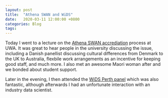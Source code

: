 ```yaml
---
layout: post
title:  "Athena SWAN and WiDS"
date:   2020-03-11 12:00:00 +0800
categories: Blog
tags:
---
```


Today I went to a lecture on the [Athena SWAN accrediation](https://www.sciencegenderequity.org.au/the-athena-swan-accreditation-framework/) process at UWA. It was great to hear people in the university discussing the issue, including a Danish panellist discussing cultural differences from Denmark to the UK to Australia, flexbile work arrangements as an incentive for keeping good staff, and much more. I also met an awesome Maori woman after and we bonded about student support. 

Later in the evening, I then attended the [WiDS Perth panel](https://www.uwa.edu.au/ems/ems-events/wids-perth-2020) which was also fantastic, although afterwards I had an unfortunate interaction with an industry data scientist. 